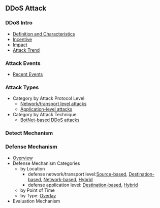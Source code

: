 DDoS Attack
---


### DDoS Intro
- [Definition and Characteristics](https://github.com/hxwang/Security-Summary/blob/master/DDoS/definition.md)
- [Incentive](https://github.com/hxwang/Security-Summary/blob/master/DDoS/incentive.md)
- [Impact]()
- [Attack Trend](https://github.com/hxwang/Security-Summary/blob/master/DDoS/trend.md)

### Attack Events
- [Recent Events](https://github.com/hxwang/Security-Summary/blob/master/DDoS/recentDDoSAttaks.md)


### Attack Types
- Category by Attack Protocol Level
    - [Network/transport level attacks](./attack/network-level-attack.md)
    - [Application-level attacks](./attack/application-level-attack.md)
- Category by Attack Technique
    - [BotNet-based DDoS attacks](./attack/botnet-based-DDoS-attack.md)
    
### Detect Mechanism

### Defense Mechanism
- [Overview](./defense/botnet-defense-mechanism.md)
- Defense Mechanism Categories
    - by Location 
        - defense network/transport level:[Source-based](./defense/defense-network-level-attack-by-location-source.md), [Destination-based](./defense/defense-network-level-attack-by-location-destination.md), [Network-based](./defense/defense-network-level-attack-by-location-network.md), [Hybrid](./defense/defense-network-level-attack-by-location-hybrid.md)
        - defense application level: [Destination-based](./defense/defense-application-level-attack-by-location-destination.md), [Hybrid](./defense/defense-application-level-attack-by-location-hybrid.md)
    - by Point of Time
    - by Type: [Overlay](./defense/defense-overlay.md)
- Evaluation Mechanism



